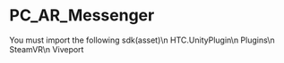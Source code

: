# PC_AR_Messenger
You must import the following sdk(asset)\n
HTC.UnityPlugin\n
Plugins\n
SteamVR\n
Viveport
